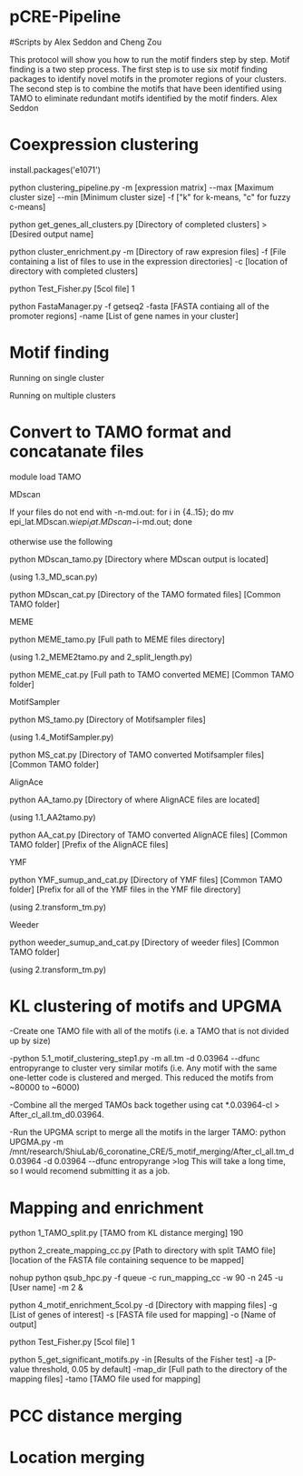 # pCRE-Pipeline

#Scripts by Alex Seddon and Cheng Zou

This protocol will show you how to run the motif finders step by step. Motif finding is a two step process. The first step is to use six motif finding packages to identify novel motifs in the promoter regions of your clusters. The second step is to combine the motifs that have been identified using TAMO to eliminate redundant motifs identified by the motif finders. Alex Seddon

# Coexpression clustering

install.packages('e1071')

python clustering_pipeline.py -m [expression matrix] --max [Maximum cluster size] --min [Minimum cluster size] -f ["k" for k-means, "c" for fuzzy c-means]

python get_genes_all_clusters.py [Directory of completed clusters] > [Desired output name]

python cluster_enrichment.py -m [Directory of raw expresion files] -f [File containing a list of files to use in the expression directories] -c [location of directory with completed clusters]

python Test_Fisher.py [5col file] 1 

python FastaManager.py -f getseq2 -fasta [FASTA contiaing all of the promoter regions] -name [List of gene names in your cluster]

# Motif finding

Running on single cluster

Running on multiple clusters

# Convert to TAMO format and concatanate files

module load TAMO

MDscan

If your files do not end with -n-md.out: for i in {4..15}; do mv epi_lat.MDscan.w$i epi_lat.MDscan-$i-md.out; done

otherwise use the following

python MDscan_tamo.py [Directory where MDscan output is located]

(using 1.3_MD_scan.py)

python MDscan_cat.py [Directory of the TAMO formated files] [Common TAMO folder]

MEME

python MEME_tamo.py [Full path to MEME files directory]

(using 1.2_MEME2tamo.py and 2_split_length.py)

python MEME_cat.py [Full path to TAMO converted MEME] [Common TAMO folder]

MotifSampler

python MS_tamo.py [Directory of Motifsampler files]

(using 1.4_MotifSampler.py)

python MS_cat.py [Directory of TAMO converted Motifsampler files] [Common TAMO folder]

AlignAce

python AA_tamo.py [Directory of where AlignACE files are located]

(using 1.1_AA2tamo.py)

python AA_cat.py [Directory of TAMO converted AlignACE files] [Common TAMO folder] [Prefix of the AlignACE files]

YMF

python YMF_sumup_and_cat.py [Directory of YMF files] [Common TAMO folder] [Prefix for all of the YMF files in the YMF file directory]

(using 2.transform_tm.py)

Weeder

python weeder_sumup_and_cat.py [Directory of weeder files] [Common TAMO folder]

(using 2.transform_tm.py)

# KL clustering of motifs and UPGMA

-Create one TAMO file with all of the motifs (i.e. a TAMO that is not divided up by size)

-python 5.1_motif_clustering_step1.py -m all.tm -d 0.03964 --dfunc entropyrange to cluster very similar motifs (i.e. Any motif with the same one-letter code is clustered and merged. This reduced the motifs from ~80000 to ~6000)

-Combine all the merged TAMOs back together using cat *.0.03964-cl > After_cl_all.tm_d0.03964. 

-Run the UPGMA script to merge all the motifs in the larger TAMO: python UPGMA.py -m /mnt/research/ShiuLab/6_coronatine_CRE/5_motif_merging/After_cl_all.tm_d0.03964 -d 0.03964 --dfunc entropyrange >log 
This will take a long time, so I would recomend submitting it as a job.

# Mapping and enrichment

python 1_TAMO_split.py [TAMO from KL distance merging] 190

python 2_create_mapping_cc.py [Path to directory with split TAMO file] [location of the FASTA file containing sequence to be mapped]

nohup python qsub_hpc.py -f queue -c run_mapping_cc -w 90 -n 245 -u [User name] -m 2 &

python 4_motif_enrichment_5col.py -d [Directory with mapping files] -g [List of genes of interest] -s [FASTA file used for mapping] -o [Name of output] 

python Test_Fisher.py [5col file] 1

python 5_get_significant_motifs.py -in [Results of the Fisher test] -a [P-value threshold, 0.05 by default] -map_dir [Full path to the directory of the mapping files] -tamo [TAMO file used for mapping]

# PCC distance merging

# Location merging
